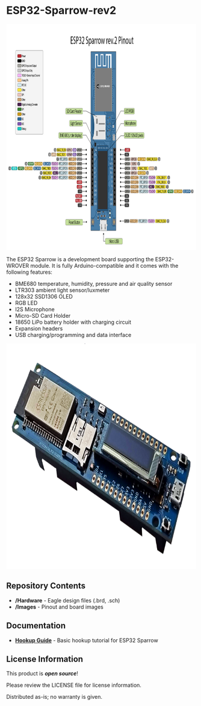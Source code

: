 # ESP32-Sparrow-rev2

<img src="https://github.com/dantudose/ESP32-Sparrow-rev2/blob/main/Images/esp32_sparrow_rev2.png" height="600"/>

The ESP32 Sparrow is a development board supporting the ESP32-WROVER module. It is fully Arduino-compatible and it comes with the following features:
* BME680 temperature, humidity, pressure and air quality sensor
* LTR303 ambient light sensor/luxmeter
* 128x32 SSD1306 OLED
* RGB LED
* I2S Microphone
* Micro-SD Card Holder
* 18650 LiPo battery holder with charging circuit
* Expansion headers
* USB charging/programming and data interface

<img src="https://github.com/dantudose/ESP32-Sparrow-rev2/blob/main/Images/ESP32_Sparrow_rev2_small.png" height="600"/>

Repository Contents
-------------------

* **/Hardware** - Eagle design files (.brd, .sch)
* **/Images** - Pinout and board images

Documentation
--------------
* **[Hookup Guide](https://ocw.cs.pub.ro/courses/iothings/laboratoare/2022/lab1)** - Basic hookup tutorial for ESP32 Sparrow

License Information
-------------------

This product is _**open source**_! 

Please review the LICENSE file for license information. 

Distributed as-is; no warranty is given.
 

